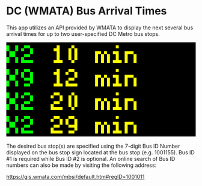 # DC (WMATA) Bus Arrival Times

This app utilizes an API provided by WMATA to display the next several bus arrival times for up to two user-specified DC Metro bus stops.

![render](./dc_bus_times.gif)

The desired bus stop(s) are specified using the 7-digit Bus ID Number displayed on the bus stop sign located at the bus stop (e.g. 1001155).  Bus ID #1 is required while Bus ID #2 is optional.  An online search of Bus ID numbers can also be made by visiting the following address:

https://gis.wmata.com/mbsi/default.htm#regID=1001011

